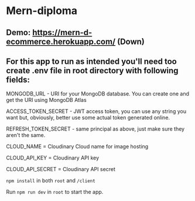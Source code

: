 # Mern-diploma

## Demo: https://mern-d-ecommerce.herokuapp.com/ (Down)

## For this app to run as intended you'll need too create .env file in root directory with following fields:

MONGODB_URL - URI for your MongoDB database. You can create one and get the URI using MongoDB Atlas

ACCESS_TOKEN_SECRET - JWT access token, you can use any string you want but, obviously, better use some actual token generated online.

REFRESH_TOKEN_SECRET - same principal as above, just make sure they aren't the same.

CLOUD_NAME = Cloudinary Cloud name for image hosting

CLOUD_API_KEY = Cloudinary API key

CLOUD_API_SECRET = Cloudinary API secret

`npm install` in both `root` and `/client`

Run `npm run dev` in `root` to start the app.
